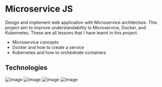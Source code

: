 # Microservice JS

Design and implement web application with Microservice architecture. This project aim to improve understandability to Microservice, Docker, and Kubernetes. These are all lessons that I have learnt in this project.

- Microservice concepts
- Docker and how to create a service
- Kubernetes and how to orchestrate containers

## Technologies

![image](https://img.shields.io/badge/React-20232A?style=for-the-badge&logo=react&logoColor=61DAFB)
![image](https://img.shields.io/badge/Node.js-339933?style=for-the-badge&logo=nodedotjs&logoColor=white)
![image](https://img.shields.io/badge/Docker-2CA5E0?style=for-the-badge&logo=docker&logoColor=white)
![image](https://img.shields.io/badge/kubernetes-326ce5.svg?&style=for-the-badge&logo=kubernetes&logoColor=white)
